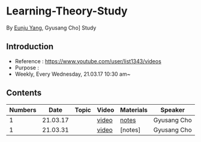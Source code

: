 # Learning-Theory-Study

By [Eunju Yang](https://github.com/EunjuYang), Gyusang Cho]
Study

## Introduction

* Reference : https://www.youtube.com/user/list1343/videos
* Purpose : 
* Weekly, Every Wednesday,  21.03.17 10:30 am~

## Contents

Numbers|Date|Topic|Video|Materials| Speaker
-------|-------|--------|------|-------|-----
1|21.03.17||[video](https://youtu.be/qUJGW7hn9GY)|[notes](notes/Lt2021_1_CI.pdf)| Gyusang Cho
1|21.03.31||[video](https://youtu.be/aVX_foxrG3w) | [notes] | Gyusang Cho
